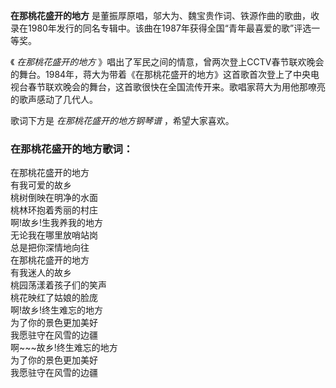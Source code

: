 

**在那桃花盛开的地方**
是董振厚原唱，邬大为、魏宝贵作词、铁源作曲的歌曲，收录在1980年发行的同名专辑中。该曲在1987年获得全国“青年最喜爱的歌”评选一等奖。

  
《 _在那桃花盛开的地方_
》唱出了军民之间的情意，曾两次登上CCTV春节联欢晚会的舞台。1984年，蒋大为带着《在那桃花盛开的地方》这首歌首次登上了中央电视台春节联欢晚会的舞台，这首歌很快在全国流传开来。歌唱家蒋大为用他那嘹亮的歌声感动了几代人。

  
歌词下方是 _在那桃花盛开的地方钢琴谱_ ，希望大家喜欢。

### 在那桃花盛开的地方歌词：

在那桃花盛开的地方  
有我可爱的故乡  
桃树倒映在明净的水面  
桃林环抱着秀丽的村庄  
啊!故乡!生我养我的地方  
无论我在哪里放哨站岗  
总是把你深情地向往  
在那桃花盛开的地方  
有我迷人的故乡  
桃园荡漾着孩子们的笑声  
桃花映红了姑娘的脸庞  
啊!故乡!终生难忘的地方  
为了你的景色更加美好  
我愿驻守在风雪的边疆  
啊~~~故乡!终生难忘的地方  
为了你的景色更加美好  
我愿驻守在风雪的边疆

